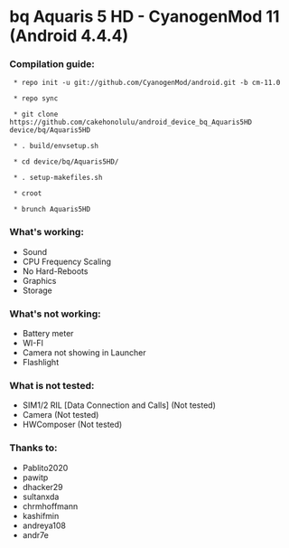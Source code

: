 bq Aquaris 5 HD - CyanogenMod 11 (Android 4.4.4)
==============

### Compilation guide:

     * repo init -u git://github.com/CyanogenMod/android.git -b cm-11.0

     * repo sync 

     * git clone https://github.com/cakehonolulu/android_device_bq_Aquaris5HD device/bq/Aquaris5HD

     * . build/envsetup.sh

     * cd device/bq/Aquaris5HD/

     * . setup-makefiles.sh

     * croot

     * brunch Aquaris5HD

### What's working:

 * Sound
 * CPU Frequency Scaling
 * No Hard-Reboots
 * Graphics
 * Storage

### What's not working:

 * Battery meter
 * WI-FI
 * Camera not showing in Launcher
 * Flashlight
 
### What is not tested:

 * SIM1/2 RIL [Data Connection and Calls] (Not tested)
 * Camera (Not tested)
 * HWComposer (Not tested)

### Thanks to:

 * Pablito2020
 * pawitp
 * dhacker29
 * sultanxda
 * chrmhoffmann
 * kashifmin
 * andreya108
 * andr7e